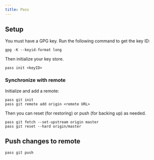 ```yaml
---
title: Pass
---
```


## Setup

You must have a GPG key.
Run the following command to get the key ID:

```shell
gpg -K --keyid-format long
```

Then initialize your key store.

```shell
pass init <keyID>
```

### Synchronize with remote

Initialize and add a remote:

```shell
pass git init
pass git remote add origin <remote URL>
```

Then you can reset (for restoring) or push (for backing up) as needed.

```shell
pass git fetch --set-upstream origin master
pass git reset --hard origin/master
```

## Push changes to remote

```shell
pass git push
```
